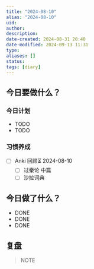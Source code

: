 ```yaml
---
title: "2024-08-10"
alias: "2024-08-10"
uid: 
author: 
description: 
date-created: 2024-08-31 20:40
date-modified: 2024-09-13 11:31
type: 
aliases: []
status: 
tags: [diary]
---
```


## 今日要做什么？

### 今日计划

- TODO
- TODO

### 习惯养成

- [ ] Anki 回顾⏳ 2024-08-10
	- [ ] 过秦论 中篇
	- [ ] 沙拉词典

## 今日做了什么？

- DONE
- DONE
- DONE

## 复盘

> NOTE
